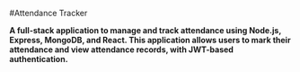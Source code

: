 #Attendance Tracker

**A full-stack application to manage and track attendance using Node.js, Express, MongoDB, and React. This application allows users to mark their attendance and view attendance records, with JWT-based authentication.**

